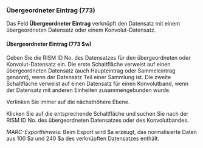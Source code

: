 ### Übergeordneter Eintrag (773)

Das Feld **Übergeordneter Eintrag** verknüpft den Datensatz mit einem übergeordneten Datensatz oder einem Konvolut-Datensatz.

#### Übergeordneter Eintrag (773 $w)

Geben Sie die RISM ID No. des Datensatzes für den übergeordneten oder Konvolut-Datensatz ein. Die erste Schaltfläche verweist auf einen übergeordneten Datensatz (auch Haupteintrag oder Sammeleintrag genannt), wenn der Datensatz Teil einer Sammlung ist. Die zweite Schaltfläche verweist auf einen Datensatz für einen Konvolutband, wenn der Datensatz mit anderen Einheiten zusammengebunden wurde.

Verlinken Sie immer auf die nächsthöhere Ebene.

Klicken Sie auf die entsprechende Schaltfläche und suchen Sie nach der RISM ID No. des übergeordneten Datensatzes oder des Konvolutbandes.

_MARC-Exporthinweis:_ Beim Export wird $a erzeugt, das normalisierte Daten aus 100 $a und 240 $a des verknüpften Datensatzes enthält.  
